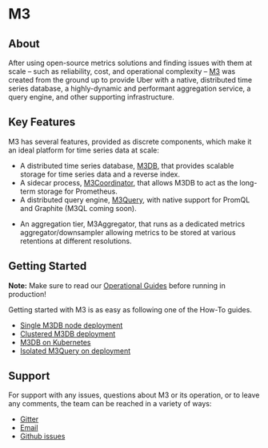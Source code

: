 # M3

## About

After using open-source metrics solutions and finding issues with them at scale – such as reliability, cost, and
operational complexity – [M3](https://github.com/m3db/m3) was created from the ground up to provide Uber with a
native, distributed time series database, a highly-dynamic and performant aggregation service, a query engine, and
other supporting infrastructure.

## Key Features

M3 has several features, provided as discrete components, which make it an ideal platform for time series data at scale:

* A distributed time series database, [M3DB](m3db/index.md), that provides scalable storage for time series data and a reverse index.
* A sidecar process, [M3Coordinator](integrations/prometheus.md), that allows M3DB to act as the long-term storage for Prometheus.
* A distributed query engine, [M3Query](query_engine/index.md), with native support for PromQL and Graphite (M3QL coming soon).
<!-- Add M3Aggregator link -->
* An aggregation tier, M3Aggregator, that runs as a dedicated metrics aggregator/downsampler allowing metrics to be stored at various retentions at different resolutions.

## Getting Started

**Note:** Make sure to read our [Operational Guides](operational_guide/index.md) before running in production!

Getting started with M3 is as easy as following one of the How-To guides.

* [Single M3DB node deployment](how_to/single_node.md)
* [Clustered M3DB deployment](how_to/cluster_hard_way.md)
* [M3DB on Kubernetes](how_to/kubernetes.md)
* [Isolated M3Query on deployment](how_to/query.md)

## Support

For support with any issues, questions about M3 or its operation, or to leave any comments, the team can be
reached in a variety of ways:

* [Gitter](https://gitter.im/m3db/Lobby)
* [Email](https://groups.google.com/forum/#!forum/m3db)
* [Github issues](https://github.com/m3db/m3/issues)
